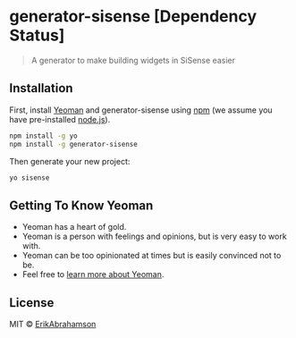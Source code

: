 # generator-sisense [Dependency Status]
> A generator to make building widgets in SiSense easier

## Installation

First, install [Yeoman](http://yeoman.io) and generator-sisense using [npm](https://www.npmjs.com/) (we assume you have pre-installed [node.js](https://nodejs.org/)).

```bash
npm install -g yo
npm install -g generator-sisense
```

Then generate your new project:

```bash
yo sisense
```

## Getting To Know Yeoman

 * Yeoman has a heart of gold.
 * Yeoman is a person with feelings and opinions, but is very easy to work with.
 * Yeoman can be too opinionated at times but is easily convinced not to be.
 * Feel free to [learn more about Yeoman](http://yeoman.io/).

## License

MIT © [ErikAbrahamson](existo.us)


[npm-image]: https://badge.fury.io/js/generator-sisense.svg
[npm-url]: https://npmjs.org/package/generator-sisense
[travis-image]: https://travis-ci.org/ErikAbrahamson/generator-sisense.svg?branch=master
[travis-url]: https://travis-ci.org/ErikAbrahamson/generator-sisense
[daviddm-image]: https://david-dm.org/ErikAbrahamson/generator-sisense.svg?theme=shields.io
[daviddm-url]: https://david-dm.org/ErikAbrahamson/generator-sisense
[coveralls-image]: https://coveralls.io/repos/ErikAbrahamson/generator-sisense/badge.svg
[coveralls-url]: https://coveralls.io/r/ErikAbrahamson/generator-sisense
